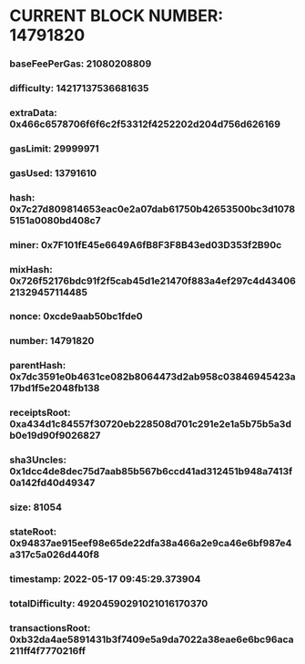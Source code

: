 # CURRENT BLOCK NUMBER: 14791820

### baseFeePerGas: 21080208809
### difficulty: 14217137536681635
### extraData: 0x466c6578706f6f6c2f53312f4252202d204d756d626169
### gasLimit: 29999971
### gasUsed: 13791610
### hash: 0x7c27d809814653eac0e2a07dab61750b42653500bc3d10785151a0080bd408c7
### miner: 0x7F101fE45e6649A6fB8F3F8B43ed03D353f2B90c
### mixHash: 0x726f52176bdc91f2f5cab45d1e21470f883a4ef297c4d4340621329457114485
### nonce: 0xcde9aab50bc1fde0
### number: 14791820
### parentHash: 0x7dc3591e0b4631ce082b8064473d2ab958c03846945423a17bd1f5e2048fb138
### receiptsRoot: 0xa434d1c84557f30720eb228508d701c291e2e1a5b75b5a3db0e19d90f9026827
### sha3Uncles: 0x1dcc4de8dec75d7aab85b567b6ccd41ad312451b948a7413f0a142fd40d49347
### size: 81054
### stateRoot: 0x94837ae915eef98e65de22dfa38a466a2e9ca46e6bf987e4a317c5a026d440f8
### timestamp: 2022-05-17 09:45:29.373904
### totalDifficulty: 49204590291021016170370
### transactionsRoot: 0xb32da4ae5891431b3f7409e5a9da7022a38eae6e6bc96aca211ff4f7770216ff

